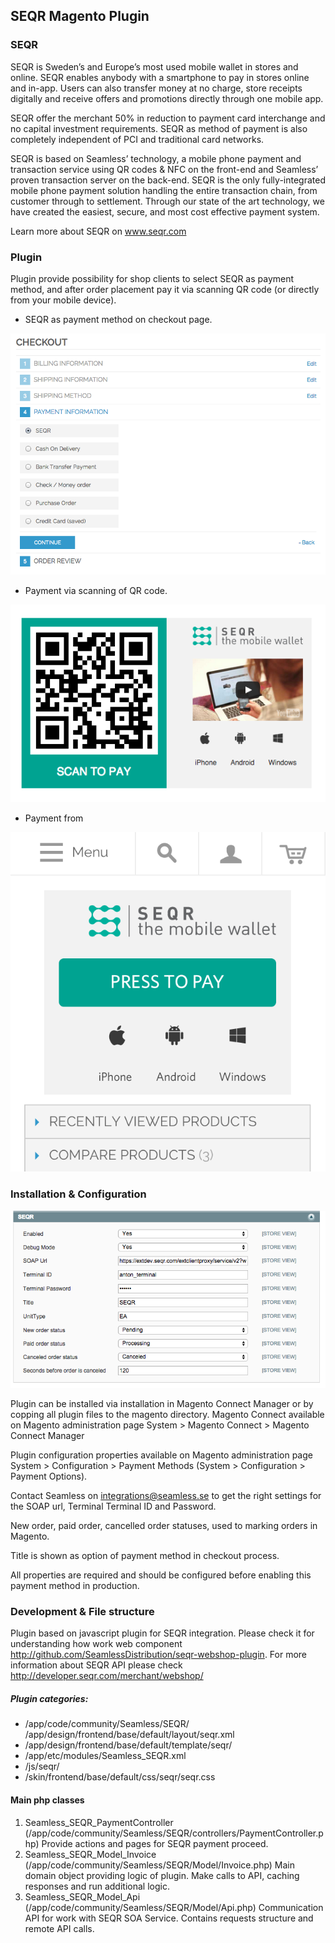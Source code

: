 ## SEQR Magento Plugin ##				

### SEQR ###
SEQR is Sweden’s and Europe’s most used mobile wallet in stores and online. SEQR enables anybody with a smartphone to pay in stores online and in-app. Users can also transfer money at no charge, store receipts digitally and receive offers and promotions directly through one mobile app.

SEQR offer the merchant 50% in reduction to payment card interchange and no capital investment requirements. SEQR as method of payment is also completely independent of PCI and traditional card networks.

SEQR is based on Seamless’ technology, a mobile phone payment and transaction service using QR codes & NFC on the front-end and Seamless’ proven transaction server on the back-end. SEQR is the only fully-integrated mobile phone payment solution handling the entire transaction chain, from customer through to settlement. Through our state of the art technology, we have created the easiest, secure, and most cost effective payment system.

Learn more about SEQR on www.seqr.com

### Plugin ###
Plugin provide possibility for shop clients to select SEQR as payment method, and after order placement pay it via scanning QR code (or directly from your mobile device).  

* SEQR as payment method on checkout page. 
 
![alt tag](https://raw.githubusercontent.com/SeamlessDistribution/seqr-magento-plugin/master/doc/Magento-Checkout.png)

* Payment via scanning of QR code.

![alt tag](https://raw.githubusercontent.com/SeamlessDistribution/seqr-magento-plugin/master/doc/Magento-Payment-QR.png)

* Payment from 

![alt tag](https://raw.githubusercontent.com/SeamlessDistribution/seqr-magento-plugin/master/doc/Magento-Payment-Mobile.png)
 
### Installation & Configuration ###
![alt tag](https://raw.githubusercontent.com/SeamlessDistribution/seqr-magento-plugin/master/doc/Magento-SEQR-Settings.png)

Plugin can be installed via installation in Magento Connect Manager or by copping all plugin files to the magento directory. Magento Connect available on Magento administration page System > Magento Connect > Magento Connect Manager

Plugin configuration properties available on Magento administration page System > Configuration > Payment Methods (System > Configuration > Payment Options).

Contact Seamless on integrations@seamless.se to get the right settings for the SOAP url, Terminal Terminal ID and Password. 

New order, paid order, cancelled order statuses, used to marking orders in Magento.

Title is shown as option of payment method in checkout process. 

All properties are required and should be configured before enabling this payment method in production.

### Development & File structure ###

Plugin based on javascript plugin for SEQR integration. Please check it for understanding how work web component http://github.com/SeamlessDistribution/seqr-webshop-plugin. For more information about SEQR API please check http://developer.seqr.com/merchant/webshop/

##### Plugin categories: #####
* /app/code/community/Seamless/SEQR/
/app/design/frontend/base/default/layout/seqr.xml
* /app/design/frontend/base/default/template/seqr/
* /app/etc/modules/Seamless_SEQR.xml
* /js/seqr/
* /skin/frontend/base/default/css/seqr/seqr.css

#### Main php classes ####
1. Seamless_SEQR_PaymentController 
(/app/code/community/Seamless/SEQR/controllers/PaymentController.php)
Provide actions and pages for SEQR payment proceed.
2. Seamless_SEQR_Model_Invoice
(/app/code/community/Seamless/SEQR/Model/Invoice.php)
Main domain object providing logic of plugin. Make calls to API, caching responses and run additional logic. 
3. Seamless_SEQR_Model_Api 
(/app/code/community/Seamless/SEQR/Model/Api.php)
Communication API for work with SEQR SOA Service. Contains requests structure and remote API calls. 
